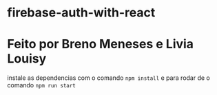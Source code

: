 # firebase-auth-with-react

# Feito por Breno Meneses e Livia Louisy

instale as dependencias com o comando ``` npm install ```
e para rodar de o comando ``` npm run start ```
